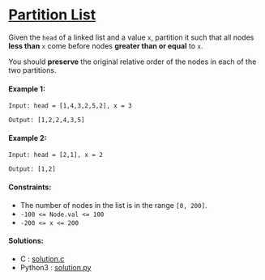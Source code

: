 # [Partition List](https://leetcode.com/explore/challenge/card/april-leetcoding-challenge-2021/594/week-2-april-8th-april-14th/3707/)

Given the ``head`` of a linked list and a value ``x``, partition it such that all nodes **less than** ``x`` come before nodes **greater than or equal** to ``x``.

You should **preserve** the original relative order of the nodes in each of the two partitions.

#### Example 1:

```
Input: head = [1,4,3,2,5,2], x = 3

Output: [1,2,2,4,3,5]
```

#### Example 2:

```
Input: head = [2,1], x = 2

Output: [1,2]
```

#### Constraints:

- The number of nodes in the list is in the range ``[0, 200]``.
- ``-100 <= Node.val <= 100``
- ``-200 <= x <= 200``

#### Solutions:
- C : [solution.c](solution.c)
- Python3 : [solution.py](solution.py)
